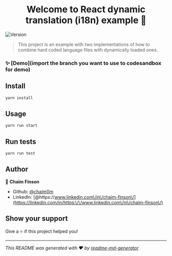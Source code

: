 <h1 align="center">Welcome to React dynamic translation (i18n) example 👋</h1>
<p>
  <img alt="Version" src="https://img.shields.io/badge/version-0.1.0-blue.svg?cacheSeconds=2592000" />
</p>

> This project is an example with two implementations of how to combine hard coded language files with dynamically loaded ones.

### ✨ [Demo](import the branch you want to use to codesandbox for  demo)

## Install

```sh
yarn install
```

## Usage

```sh
yarn run start
```

## Run tests

```sh
yarn run test
```

## Author

👤 **Chaim Finson**

* Github: [@chaim0m](https://github.com/chaim0m)
* LinkedIn: [@https:\/\/www.linkedin.com\/in\/chaim-finson\/](https://linkedin.com/in/https:\/\/www.linkedin.com\/in\/chaim-finson\/)

## Show your support

Give a ⭐️ if this project helped you!

***
_This README was generated with ❤️ by [readme-md-generator](https://github.com/kefranabg/readme-md-generator)_